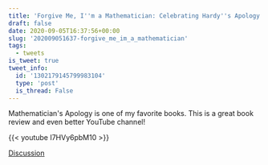 ```yaml
---
title: 'Forgive Me, I''m a Mathematician: Celebrating Hardy''s Apology'
draft: false
date: 2020-09-05T16:37:56+00:00
slug: '202009051637-forgive_me_im_a_mathematician'
tags:
  - tweets
is_tweet: true
tweet_info:
  id: '1302179145799983104'
  type: 'post'
  is_thread: False
---
```




Mathematician's Apology is one of my favorite books. This is a great book review and even better YouTube channel!

{{< youtube I7HVy6pbM10 >}}

[Discussion](https://x.com/sytelus/status/1302179145799983104)
